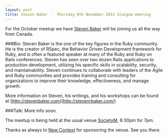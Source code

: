 ```yaml
---
layout: post
title: Steven Baker  - Thursday 8th November 2012 Glasgow meeting
---
```


For the October meetup we have [Steven Baker](http://twitter.com/srbaker) will be joining us all the way from Canada.

###Bio:
Steven Baker is the one of the key figures in the Ruby community. He
is the creator of RSpec, the Behavior Driven Development framework for
Ruby, and is often a featured speaker at many of the Ruby and Ruby on
Rails conferences. Steven has seen over two dozen Rails applications
to production development, utilizing his specific skills in
scalability, security, and maintainability. Steven continues to
collaborate with leaders of the Agile and Ruby communities and
provides training and consulting for organizations to improve their
knowledge, effectiveness, and manage growth.

More information on Steven, his writings, and his workshops can be
found at [http://stevenbaker.com](http://stevenrbaker.com/)


###Talk:
More info soon.

The meetup is being held at the usual venue [SocietyM](https://maps.google.co.uk/maps?q=societyM+glasgow&ll=55.866125,-4.254284&spn=0.006971,0.01929&hq=societyM&hnear=Glasgow,+Glasgow+City,+United+Kingdom&t=h&z=16), 6:30pm for 7pm.

Thanks as always to [New Context](http://newcontext.com) for sponsoring the venue.
See you there.
